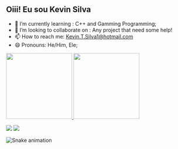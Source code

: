 ## Oiii! Eu sou Kevin Silva

- 🌱 I’m currently learning :  C++ and Gamming Programming;
- 👯 I’m looking to collaborate on : Any project that need some help!
- 📫 How to reach me: Kevin.T.Silva1@hotmail.com
- 😄 Pronouns: He/Him, Ele;

 <div>
  <a href="https://github.com/kevin-silva">
  <img height="180em" src="https://github-readme-stats.vercel.app/api?username=Kevin-Silva&show_icons=true&theme=dracula&include_all_commits=true&count_private=true"/>
  <img height="180em" src="https://github-readme-stats.vercel.app/api/top-langs/?username=Kevin-Silva&layout=compact&langs_count=7&theme=dracula"/>
</div>

 
  <a href = "mailto:kevin.t.silva1@gmail.com"><img src="https://img.shields.io/badge/-Gmail-%23333?style=for-the-badge&logo=gmail&logoColor=white" target="_blank"></a>
  <a href="https://www.linkedin.com/in/kevin-silva-a521b7147/" target="_blank"><img src="https://img.shields.io/badge/-LinkedIn-%230077B5?style=for-the-badge&logo=linkedin&logoColor=white" target="_blank"></a> 
 
  ![Snake animation](https://github.com/Kevin-Silva/kevin-silva/blob/output/github-contribution-grid-snake.svg)
 
</div>
